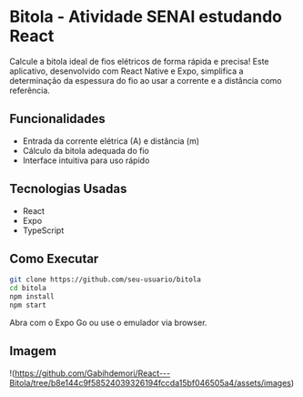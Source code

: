 # Bitola - Atividade SENAI estudando React

Calcule a bitola ideal de fios elétricos de forma rápida e precisa! Este aplicativo, desenvolvido com React Native e Expo, simplifica 
a determinação da espessura do fio ao usar a corrente e a distância como referência.

## Funcionalidades
- Entrada da corrente elétrica (A) e distância (m)
- Cálculo da bitola adequada do fio
- Interface intuitiva para uso rápido

## Tecnologias Usadas
- React
- Expo
- TypeScript

## Como Executar
```bash
git clone https://github.com/seu-usuario/bitola
cd bitola
npm install
npm start
```

Abra com o Expo Go ou use o emulador via browser.

## Imagem
!(https://github.com/Gabihdemori/React---Bitola/tree/b8e144c9f58524039326194fccda15bf046505a4/assets/images)
